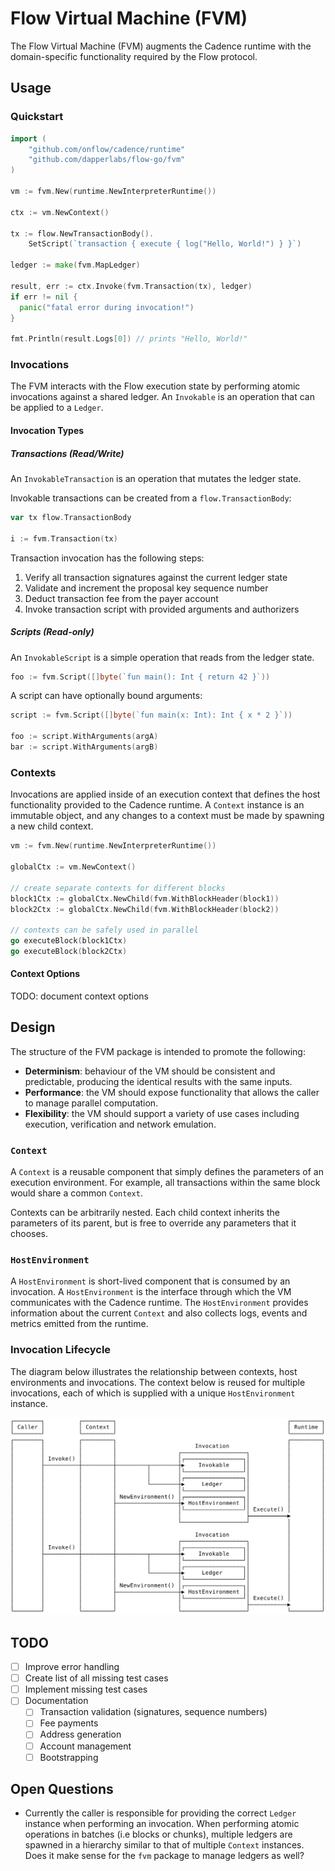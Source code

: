# Flow Virtual Machine (FVM)

The Flow Virtual Machine (FVM) augments the Cadence runtime with the domain-specific 
functionality required by the Flow protocol.

## Usage

### Quickstart

```go
import (
    "github.com/onflow/cadence/runtime"
    "github.com/dapperlabs/flow-go/fvm"
)

vm := fvm.New(runtime.NewInterpreterRuntime())

ctx := vm.NewContext()

tx := flow.NewTransactionBody().
    SetScript(`transaction { execute { log("Hello, World!") } }`)

ledger := make(fvm.MapLedger)

result, err := ctx.Invoke(fvm.Transaction(tx), ledger)
if err != nil {
  panic("fatal error during invocation!")
}

fmt.Println(result.Logs[0]) // prints "Hello, World!"
```

### Invocations

The FVM interacts with the Flow execution state by performing atomic invocations against 
a shared ledger. An `Invokable` is an operation that can be applied to a `Ledger`.

#### Invocation Types

##### Transactions (Read/Write)

An `InvokableTransaction` is an operation that mutates the ledger state.

Invokable transactions can be created from a `flow.TransactionBody`:

```go
var tx flow.TransactionBody

i := fvm.Transaction(tx)
```

Transaction invocation has the following steps:

1. Verify all transaction signatures against the current ledger state
1. Validate and increment the proposal key sequence number
1. Deduct transaction fee from the payer account
1. Invoke transaction script with provided arguments and authorizers

##### Scripts (Read-only)

An `InvokableScript` is a simple operation that reads from the ledger state.

```go
foo := fvm.Script([]byte(`fun main(): Int { return 42 }`))
```

A script can have optionally bound arguments:

```go
script := fvm.Script([]byte(`fun main(x: Int): Int { x * 2 }`))

foo := script.WithArguments(argA)
bar := script.WithArguments(argB)
```

### Contexts

Invocations are applied inside of an execution context that defines the host
functionality provided to the Cadence runtime. A `Context` instance is 
an immutable object, and any changes to a context must be made by spawning
a new child context.

```go
vm := fvm.New(runtime.NewInterpreterRuntime())

globalCtx := vm.NewContext()

// create separate contexts for different blocks
block1Ctx := globalCtx.NewChild(fvm.WithBlockHeader(block1))
block2Ctx := globalCtx.NewChild(fvm.WithBlockHeader(block2))

// contexts can be safely used in parallel
go executeBlock(block1Ctx)
go executeBlock(block2Ctx)
```

#### Context Options

TODO: document context options

## Design

The structure of the FVM package is intended to promote the following:
- **Determinism**: behaviour of the VM should be consistent and predictable, producing the identical results with the 
same inputs.
- **Performance**: the VM should expose functionality that allows the caller to manage parallel computation.
- **Flexibility**: the VM should support a variety of use cases including execution, verification and network emulation.

### `Context`

A `Context` is a reusable component that simply defines the parameters of an execution environment. 
For example, all transactions within the same block would share a common `Context`.

Contexts can be arbitrarily nested. Each child context inherits the parameters of its parent, but is free to override
any parameters that it chooses.

### `HostEnvironment`

A `HostEnvironment` is short-lived component that is consumed by an invocation. A `HostEnvironment` is the 
interface through which the VM communicates with the Cadence runtime. The `HostEnvironment` provides information about
the current `Context` and also collects logs, events and metrics emitted from the runtime.

### Invocation Lifecycle

The diagram below illustrates the relationship between contexts, host environments and invocations. The context below
is reused for multiple invocations, each of which is supplied with a unique `HostEnvironment` instance.

![fvm](./fvm.svg)


## TODO

- [ ] Improve error handling
- [ ] Create list of all missing test cases
- [ ] Implement missing test cases
- [ ] Documentation
  - [ ] Transaction validation (signatures, sequence numbers)
  - [ ] Fee payments
  - [ ] Address generation
  - [ ] Account management
  - [ ] Bootstrapping

## Open Questions

- Currently the caller is responsible for providing the correct `Ledger` instance when performing an invocation. When
performing atomic operations in batches (i.e blocks or chunks), multiple ledgers are spawned in a hierarchy similar to 
that of multiple `Context` instances. Does it make sense for the `fvm` package to manage ledgers as well?
